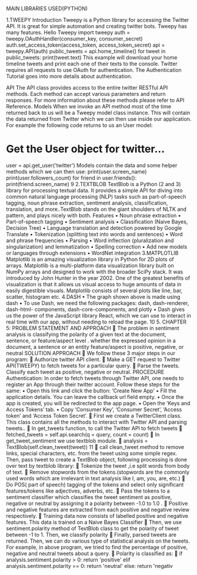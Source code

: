 
MAIN LIBRARIES USED(PYTHON)

1.TWEEPY
Introduction
Tweepy is a Python library for accessing the Twitter API. It is great for simple automation and
creating twitter bots. Tweepy has many features.
Hello Tweepy
import tweepy
auth = tweepy.OAuthHandler(consumer_key, consumer_secret)
auth.set_access_token(access_token, access_token_secret)
api = tweepy.API(auth)
public_tweets = api.home_timeline()
for tweet in public_tweets:
print(tweet.text)
This example will download your home timeline tweets and print each one of their texts to
the console. Twitter requires all requests to use OAuth for authentication. The Authentication
Tutorial goes into more details about authentication.

API
The API class provides access to the entire twitter RESTful API methods. Each method can
accept various parameters and return responses. For more information about these methods
please refer to API Reference.
Models
When we invoke an API method most of the time returned back to us will be a Tweepy
model class instance. This will contain the data returned from Twitter which we can then use
inside our application. For example the following code returns to us an User model:
# Get the User object for twitter...
user = api.get_user('twitter')
Models contain the data and some helper methods which we can then use:
print(user.screen_name)
print(user.followers_count)
for friend in user.friends():
print(friend.screen_name)
9
2.TEXTBLOB
TextBlob is a Python (2 and 3) library for processing textual data. It provides a simple API for
diving into common natural language processing (NLP) tasks such as part-of-speech tagging,
noun phrase extraction, sentiment analysis, classification, translation, and more..TextBlob
stands on the giant shoulders of NLTK and pattern, and plays nicely with both.
Features
• Noun phrase extraction
• Part-of-speech tagging
• Sentiment analysis
• Classification (Naive Bayes, Decision Tree)
• Language translation and detection powered by Google Translate
• Tokenization (splitting text into words and sentences)
• Word and phrase frequencies
• Parsing
• Word inflection (pluralization and singularization) and lemmatization
• Spelling correction
• Add new models or languages through extensions
• WordNet integration
3.MATPLOTLIB
Matplotlib is an amazing visualization library in Python for 2D plots of arrays. Matplotlib is a
multi-platform data visualization library built on NumPy arrays and designed to work with
the broader SciPy stack. It was introduced by John Hunter in the year 2002.
One of the greatest benefits of visualization is that it allows us visual access to huge amounts
of data in easily digestible visuals. Matplotlib consists of several plots like line, bar, scatter,
histogram etc.
4.DASH
• The graph shown above is made using dash
• To use Dash, we need the following packages: dash, dash-renderer, dash-html-
components, dash-core-components, and plotly
• Dash gives us the power of the JavaScript library React, which we can use to interact
in real time with our app, without needing to reload the page.
10
5. CHAPTER 5: PROBLEM STATEMENT AND APPROACH
 The problem in sentiment analysis is classifying the polarity of a given text at the
document, sentence, or feature/aspect level .
whether the expressed opinion in a document, a sentence or an entity feature/aspect is
positive, negative, or neutral
SOLUTION APPROACH
 We follow these 3 major steps in our program:
 Authorize twitter API client.
 Make a GET request to Twitter API(TWEEPY) to fetch tweets for a particular query.
 Parse the tweets. Classify each tweet as positive, negative or neutral.
PROCEDURE
Authentication:
In order to fetch tweets through Twitter API, one needs to register an App through their
twitter account. Follow these steps for the same:
• Open this link and click the button: ‘Create New App’
• Fill the application details. You can leave the callback url field empty.
• Once the app is created, you will be redirected to the app page.
• Open the ‘Keys and Access Tokens’ tab.
• Copy ‘Consumer Key’, ‘Consumer Secret’, ‘Access token’ and ‘Access Token
Secret’.
 First we create a TwitterClient class. This class contains all the methods to interact
with Twitter API and parsing tweets..
 In get_tweets function, to call the Twitter API to fetch tweets
 fetched_tweets = self.api.search(q = query, count = count)
 In get_tweet_sentiment we use textblob module.
 analysis = TextBlob(self.clean_tweet(tweet))
11
 call clean_tweet method to remove links, special characters, etc. from the tweet using
some simple regex.
Then, pass tweet to create a TextBlob object, following processing is done over text
by textblob library:
 Tokenize the tweet ,i.e split words from body of text.
 Remove stopwords from the tokens.(stopwords are the commonly used words which
are irrelevant in text analysis like I, am, you, are, etc.)
 Do POS( part of speech) tagging of the tokens and select only significant
features/tokens like adjectives, adverbs, etc.
 Pass the tokens to a sentiment classifier which classifies the tweet sentiment as
positive, negative or neutral by assigning it a polarity between -1.0 to 1.0 .
 Positive and negative features are extracted from each positive and negative review
respectively.
 Training data now consists of labelled positive and negative features. This data is
trained on a Naive Bayes Classifier
 Then, we use sentiment.polarity method of TextBlob class to get the polarity of
tweet between -1 to 1.
Then, we classify polarity
 Finally, parsed tweets are returned. Then, we can do various type of statistical
analysis on the tweets. For example, in above program, we tried to find the percentage
of positive, negative and neutral tweets about a query.
 Polarity is classified as:
 if analysis.sentiment.polarity > 0:
return 'positive'
elif analysis.sentiment.polarity == 0:
return 'neutral'
else:
return 'negativ
